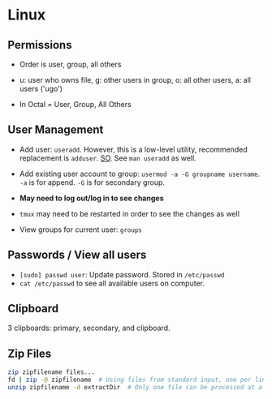 # Linux

## Permissions

- Order is user, group, all others
- u: user who owns file, g: other users in group, o: all other users, a: all users ('ugo')

- In Octal = User, Group, All Others


## User Management

- Add user: `useradd`. However, this is a low-level utility, recommended
  replacement is `adduser`. [SO](https://unix.stackexchange.com/a/182193/296724). See `man useradd` as well.
- Add existing user account to group: `usermod -a -G groupname username`.
  `-a` is for append.
  `-G` is for secondary group.

- **May need to log out/log in to see changes**
- `tmux` may need to be restarted in order to see the changes as well

- View groups for current user: `groups`

## Passwords / View all users

- `[sudo] passwd user`: Update password. Stored in `/etc/passwd`
- `cat /etc/passwd` to see all available users on computer.

## Clipboard

3 clipboards: primary, secondary, and clipboard.

## Zip Files

```sh
zip zipfilename files...
fd | zip -@ zipfilename  # Using files from standard input, one per line.
unzip zipfilename -d extractDir  # Only one file can be processed at a time.
```



